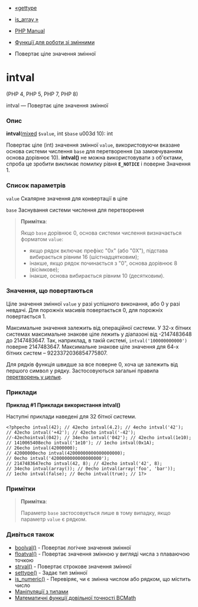 - [«gettype](function.gettype.md)
- [is_array »](function.is-array.md)

- [PHP Manual](index.md)
- [Функції для роботи зі змінними](ref.var.md)
- Повертає ціле значення змінної

# intval

(PHP 4, PHP 5, PHP 7, PHP 8)

intval — Повертає ціле значення змінної

### Опис

**intval**([mixed](language.types.declarations.md#language.types.declarations.mixed)
`$value`, int `$base` u003d 10): int

Повертає ціле (int) значення змінної `value`, використовуючи вказане
основа системи числення `base` для перетворення (за замовчуванням
основа дорівнює 10). **intval()** не можна використовувати з об'єктами,
спроба це зробити викликає помилку рівня **`E_NOTICE`** і поверне
Значення 1.

### Список параметрів

`value`
Скалярне значення для конвертації в ціле

`base`
Заснування системи числення для перетворення

> **Примітка**:
>
> Якщо `base` дорівнює 0, основа системи числення визначається форматом
> `value`:
>
> - якщо рядок включає префікс "0x" (або "0X"), підстава
> вибирається рівним 16 (шістнадцятковим);
> - інакше, якщо рядок починається з "0", основа дорівнює 8
> (вісімкове);
> - інакше, основа вибирається рівним 10 (десятковим).

### Значення, що повертаються

Ціле значення змінної `value` у разі успішного виконання, або 0
у разі невдачі. Для порожніх масивів повертається 0, для порожніх
повертається 1.

Максимальне значення залежить від операційної системи. У 32-х бітних
системах максимальне знакове ціле лежить у діапазоні від -2147483648 до
2147483647. Так, наприклад, в такій системі, `intval('100000000000')`
поверне 2147483647. Максимальне знакове ціле значення для 64-х бітних
систем – 9223372036854775807.

Для рядків функція швидше за все поверне 0, хоча це залежить від першого
символ у рядку. Застосовуються загальні правила [перетворень у
целые](language.types.integer.md#language.types.integer.casting).

### Приклади

**Приклад #1 Приклади використання **intval()****

Наступні приклади наведені для 32 бітної системи.

`<?phpecho intval(42); // 42echo intval(4.2); // 4echo intval('42'); // 42echo intval('+42'); // 42echo intval('-42'); //-42echointval(042); // 34echo intval('042'); // 42echo intval(1e10); // 1410065408echo intval('1e10'); // 1echo intval(0x1A); // 26echo intval(42000000); // 42000000echo intval(42000000000000000000); // 0echo intval('4200000000000000000'); // 2147483647echo intval(42, 8); // 42echo intval('42', 8); // 34echo intval(array()); // 0echo intval(array('foo', 'bar')); // 1echo intval(false); // 0echo intval(true); // 1?> `

### Примітки

> **Примітка**:
>
> Параметр `base` застосовується лише в тому випадку, якщо параметр `value`
> є рядком.

### Дивіться також

- [boolval()](function.boolval.md) - Повертає логічне значення
змінної
- [floatval()](function.floatval.md) - Повертає значення
змінною у вигляді числа з плаваючою точкою
- [strval()](function.strval.md) - Повертає строкове значення
змінної
- [settype()](function.settype.md) - Задає тип змінної
- [is_numeric()](function.is-numeric.md) - Перевіряє, чи є
змінна числом або рядком, що містить число
- [Маніпуляції з типами](language.types.type-juggling.md)
- [Математичні функції довільної точності BCMath](ref.bc.md)
